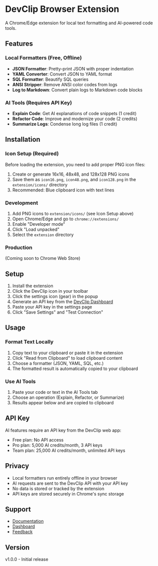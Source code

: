# DevClip Browser Extension

A Chrome/Edge extension for local text formatting and AI-powered code tools.

## Features

### Local Formatters (Free, Offline)
- **JSON Formatter**: Pretty-print JSON with proper indentation
- **YAML Converter**: Convert JSON to YAML format
- **SQL Formatter**: Beautify SQL queries
- **ANSI Stripper**: Remove ANSI color codes from logs
- **Log to Markdown**: Convert plain logs to Markdown code blocks

### AI Tools (Requires API Key)
- **Explain Code**: Get AI explanations of code snippets (1 credit)
- **Refactor Code**: Improve and modernize your code (2 credits)
- **Summarize Logs**: Condense long log files (1 credit)

## Installation

### Icon Setup (Required)
Before loading the extension, you need to add proper PNG icon files:
1. Create or generate 16x16, 48x48, and 128x128 PNG icons
2. Save them as `icon16.png`, `icon48.png`, and `icon128.png` in the `extension/icons/` directory
3. Recommended: Blue clipboard icon with text lines

### Development
1. Add PNG icons to `extension/icons/` (see Icon Setup above)
2. Open Chrome/Edge and go to `chrome://extensions/`
3. Enable "Developer mode"
4. Click "Load unpacked"
5. Select the `extension` directory

### Production
(Coming soon to Chrome Web Store)

## Setup

1. Install the extension
2. Click the DevClip icon in your toolbar
3. Click the settings icon (gear) in the popup
4. Generate an API key from the [DevClip Dashboard](http://localhost:5000)
5. Paste your API key in the settings page
6. Click "Save Settings" and "Test Connection"

## Usage

### Format Text Locally
1. Copy text to your clipboard or paste it in the extension
2. Click "Read from Clipboard" to load clipboard content
3. Choose a formatter (JSON, YAML, SQL, etc.)
4. The formatted result is automatically copied to your clipboard

### Use AI Tools
1. Paste your code or text in the AI Tools tab
2. Choose an operation (Explain, Refactor, or Summarize)
3. Results appear below and are copied to clipboard

## API Key

AI features require an API key from the DevClip web app:
- Free plan: No API access
- Pro plan: 5,000 AI credits/month, 3 API keys
- Team plan: 25,000 AI credits/month, unlimited API keys

## Privacy

- Local formatters run entirely offline in your browser
- AI requests are sent to the DevClip API with your API key
- No data is stored or tracked by the extension
- API keys are stored securely in Chrome's sync storage

## Support

- [Documentation](http://localhost:5000/docs)
- [Dashboard](http://localhost:5000)
- [Feedback](http://localhost:5000/?tab=feedback)

## Version

v1.0.0 - Initial release

